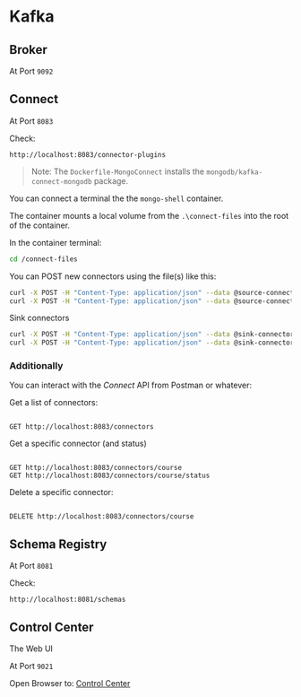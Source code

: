 # Kafka

## Broker

At Port `9092`

## Connect

At Port `8083`

Check:

```
http://localhost:8083/connector-plugins
```

> Note: The `Dockerfile-MongoConnect` installs the `mongodb/kafka-connect-mongodb` package.

You can connect a terminal the the `mongo-shell` container.

The container mounts a local volume from the `.\connect-files` into the root of the container.

In the container terminal:

```bash
cd /connect-files
```

You can POST new connectors using the file(s) like this:

```bash
curl -X POST -H "Content-Type: application/json" --data @source-connector-offerings.json  http://connect:8083/connectors
curl -X POST -H "Content-Type: application/json" --data @source-connector-courses.json  http://connect:8083/connectors
```

Sink connectors

```bash
curl -X POST -H "Content-Type: application/json" --data @sink-connector-webpresence-courses.json  http://connect:8083/connectors
curl -X POST -H "Content-Type: application/json" --data @sink-connector-webpresence-offerings.json  http://connect:8083/connectors
```

### Additionally

You can interact with the _Connect_ API from Postman or whatever:

Get a list of connectors:

```

GET http://localhost:8083/connectors

```

Get a specific connector (and status)

```

GET http://localhost:8083/connectors/course
GET http://localhost:8083/connectors/course/status

```

Delete a specific connector:

```

DELETE http://localhost:8083/connectors/course

```

## Schema Registry

At Port `8081`

Check:

```
http://localhost:8081/schemas
```

## Control Center

The Web UI

At Port `9021`

Open Browser to: [Control Center](http://localhost:9021/clusters)
